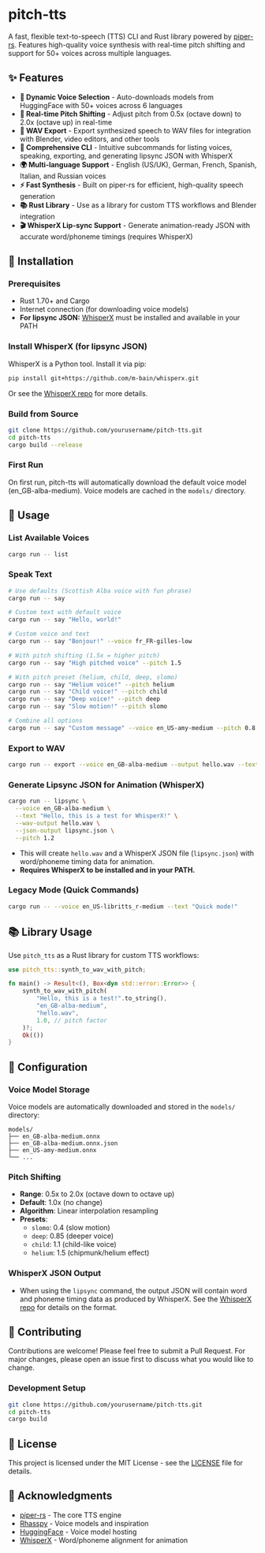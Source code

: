 # pitch-tts

A fast, flexible text-to-speech (TTS) CLI and Rust library powered by [piper-rs](https://github.com/rhasspy/piper). Features high-quality voice synthesis with real-time pitch shifting and support for 50+ voices across multiple languages.

## ✨ Features

- **🎯 Dynamic Voice Selection** - Auto-downloads models from HuggingFace with 50+ voices across 6 languages
- **🎵 Real-time Pitch Shifting** - Adjust pitch from 0.5x (octave down) to 2.0x (octave up) in real-time
- **💾 WAV Export** - Export synthesized speech to WAV files for integration with Blender, video editors, and other tools
- **🔧 Comprehensive CLI** - Intuitive subcommands for listing voices, speaking, exporting, and generating lipsync JSON with WhisperX
- **🌍 Multi-language Support** - English (US/UK), German, French, Spanish, Italian, and Russian voices
- **⚡ Fast Synthesis** - Built on piper-rs for efficient, high-quality speech generation
- **📚 Rust Library** - Use as a library for custom TTS workflows and Blender integration
- **🎬 WhisperX Lip-sync Support** - Generate animation-ready JSON with accurate word/phoneme timings (requires WhisperX)

## 🚀 Installation

### Prerequisites
- Rust 1.70+ and Cargo
- Internet connection (for downloading voice models)
- **For lipsync JSON:** [WhisperX](https://github.com/m-bain/whisperX) must be installed and available in your PATH

### Install WhisperX (for lipsync JSON)
WhisperX is a Python tool. Install it via pip:

```bash
pip install git+https://github.com/m-bain/whisperx.git
```

Or see the [WhisperX repo](https://github.com/m-bain/whisperX) for more details.

### Build from Source
```bash
git clone https://github.com/yourusername/pitch-tts.git
cd pitch-tts
cargo build --release
```

### First Run
On first run, pitch-tts will automatically download the default voice model (en_GB-alba-medium). Voice models are cached in the `models/` directory.

## 📖 Usage

### List Available Voices
```bash
cargo run -- list
```

### Speak Text
```bash
# Use defaults (Scottish Alba voice with fun phrase)
cargo run -- say

# Custom text with default voice
cargo run -- say "Hello, world!"

# Custom voice and text
cargo run -- say "Bonjour!" --voice fr_FR-gilles-low

# With pitch shifting (1.5x = higher pitch)
cargo run -- say "High pitched voice" --pitch 1.5

# With pitch preset (helium, child, deep, slomo)
cargo run -- say "Helium voice!" --pitch helium
cargo run -- say "Child voice!" --pitch child
cargo run -- say "Deep voice!" --pitch deep
cargo run -- say "Slow motion!" --pitch slomo

# Combine all options
cargo run -- say "Custom message" --voice en_US-amy-medium --pitch 0.8
```

### Export to WAV
```bash
cargo run -- export --voice en_GB-alba-medium --output hello.wav --text "Hello world!"
```

### Generate Lipsync JSON for Animation (WhisperX)
```bash
cargo run -- lipsync \
  --voice en_GB-alba-medium \
  --text "Hello, this is a test for WhisperX!" \
  --wav-output hello.wav \
  --json-output lipsync.json \
  --pitch 1.2
```
- This will create `hello.wav` and a WhisperX JSON file (`lipsync.json`) with word/phoneme timing data for animation.
- **Requires WhisperX to be installed and in your PATH.**

### Legacy Mode (Quick Commands)
```bash
cargo run -- --voice en_US-libritts_r-medium --text "Quick mode!"
```

## 📚 Library Usage

Use `pitch_tts` as a Rust library for custom TTS workflows:

```rust
use pitch_tts::synth_to_wav_with_pitch;

fn main() -> Result<(), Box<dyn std::error::Error>> {
    synth_to_wav_with_pitch(
        "Hello, this is a test!".to_string(),
        "en_GB-alba-medium",
        "hello.wav",
        1.0, // pitch factor
    )?;
    Ok(())
}
```

## 🔧 Configuration

### Voice Model Storage
Voice models are automatically downloaded and stored in the `models/` directory:
```
models/
├── en_GB-alba-medium.onnx
├── en_GB-alba-medium.onnx.json
├── en_US-amy-medium.onnx
└── ...
```

### Pitch Shifting
- **Range**: 0.5x to 2.0x (octave down to octave up)
- **Default**: 1.0x (no change)
- **Algorithm**: Linear interpolation resampling
- **Presets**:
  - `slomo`: 0.4 (slow motion)
  - `deep`: 0.85 (deeper voice)
  - `child`: 1.1 (child-like voice)
  - `helium`: 1.5 (chipmunk/helium effect)

### WhisperX JSON Output
- When using the `lipsync` command, the output JSON will contain word and phoneme timing data as produced by WhisperX. See the [WhisperX repo](https://github.com/m-bain/whisperX) for details on the format.

## 🤝 Contributing

Contributions are welcome! Please feel free to submit a Pull Request. For major changes, please open an issue first to discuss what you would like to change.

### Development Setup
```bash
git clone https://github.com/yourusername/pitch-tts.git
cd pitch-tts
cargo build
```

## 📄 License

This project is licensed under the MIT License - see the [LICENSE](LICENSE) file for details.

## 🙏 Acknowledgments

- [piper-rs](https://github.com/rhasspy/piper) - The core TTS engine
- [Rhasspy](https://rhasspy.readthedocs.io/) - Voice models and inspiration
- [HuggingFace](https://huggingface.co/) - Voice model hosting
- [WhisperX](https://github.com/m-bain/whisperX) - Word/phoneme alignment for animation 